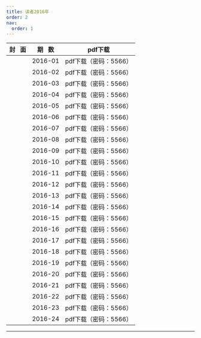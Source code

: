 ```yaml
---
title: 读者2016年
order: 2
nav:
  order: 1
---
```

| 封   面 | 期   数 |        pdf下载        |
| :-------: | :-------: | :-------------------: |
|          |  2016-01  | pdf下载（密码：5566） |
|          |  2016-02  | pdf下载（密码：5566） |
|          |  2016-03  | pdf下载（密码：5566） |
|          |  2016-04  | pdf下载（密码：5566） |
|          |  2016-05  | pdf下载（密码：5566） |
|          |  2016-06  | pdf下载（密码：5566） |
|          |  2016-07  | pdf下载（密码：5566） |
|          |  2016-08  | pdf下载（密码：5566） |
|          |  2016-09  | pdf下载（密码：5566） |
|          |  2016-10  | pdf下载（密码：5566） |
|          |  2016-11  | pdf下载（密码：5566） |
|          |  2016-12  | pdf下载（密码：5566） |
|          |  2016-13  | pdf下载（密码：5566） |
|          |  2016-14  | pdf下载（密码：5566） |
|          |  2016-15  | pdf下载（密码：5566） |
|          |  2016-16  | pdf下载（密码：5566） |
|          |  2016-17  | pdf下载（密码：5566） |
|          |  2016-18  | pdf下载（密码：5566） |
|          |  2016-19  | pdf下载（密码：5566） |
|          |  2016-20  | pdf下载（密码：5566） |
|          |  2016-21  | pdf下载（密码：5566） |
|          |  2016-22  | pdf下载（密码：5566） |
|          |  2016-23  | pdf下载（密码：5566） |
|          |  2016-24  | pdf下载（密码：5566） |

---
